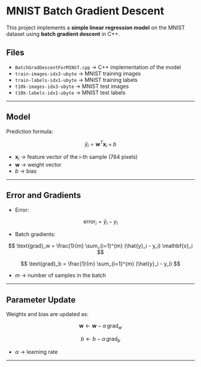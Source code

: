 # MNIST Batch Gradient Descent

This project implements a **simple linear regression model** on the MNIST dataset using **batch gradient descent** in C++.  

## Files

- `BatchGradDescentForMINST.cpp` → C++ implementation of the model  
- `train-images-idx3-ubyte` → MNIST training images  
- `train-labels-idx1-ubyte` → MNIST training labels  
- `t10k-images-idx3-ubyte` → MNIST test images  
- `t10k-labels-idx1-ubyte` → MNIST test labels  

---

## Model

Prediction formula:

$$
\hat{y}_i = \mathbf{w}^T \mathbf{x}_i + b
$$

- $\mathbf{x}_i$ → feature vector of the i-th sample (784 pixels)  
- $\mathbf{w}$ → weight vector  
- $b$ → bias  

---

## Error and Gradients

- Error:

$$
\text{error}_i = \hat{y}_i - y_i
$$

- Batch gradients:

$$
\text{grad}_w = \frac{1}{m} \sum_{i=1}^{m} (\hat{y}_i - y_i) \mathbf{x}_i
$$

$$
\text{grad}_b = \frac{1}{m} \sum_{i=1}^{m} (\hat{y}_i - y_i)
$$

- $m$ → number of samples in the batch  

---

## Parameter Update

Weights and bias are updated as:

$$
\mathbf{w} \gets \mathbf{w} - \alpha \, \text{grad}_w
$$

$$
b \gets b - \alpha \, \text{grad}_b
$$

- $\alpha$ → learning rate  

---
